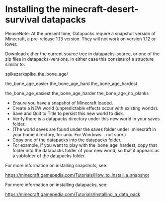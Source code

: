 # Installing the minecraft-desert-survival datapacks

PleaseNote: At the present time, Datapacks require a snapshot version of Minecraft, a pre-release 1.13 version. They will not work on version 1.12 or lower. 


Download either the current source tree in datapacks-source, or one of the
zip files in datapacks-versions. In either case this consists of a structure similar to:

spikezarkspike_the_bone_age/

the_bone_age_easier   the_bone_age_hard    the_bone_age_hardest

the_bone_age_easiest  the_bone_age_harder  the_bone_age_no_planks

* Ensure you have a snapshot of Minecraft loaded.
* Create a NEW world (unpredictable effects occur with existing worlds).
* Save and Quit to Title to persist this new world to disk.
* Verify there is a datapacks directory under this new world in your saves folder.
* (The world saves are found under the saves folder under .minecraft in your home directory, for unix. For Windows... not sure.) 
* Copy one of the datapacks into the datapacks folder. 
* For example, if you want to play with the_bone_age_hardest, copy that folder into the datapacks folder of your new world, so that it appears as a subfolder of the datapacks folder. 

For more information on installing snapshots, see:

https://minecraft.gamepedia.com/Tutorials/How_to_install_a_snapshot

For more information on installing datapacks, see:

https://minecraft.gamepedia.com/Tutorials/Installing_a_data_pack






